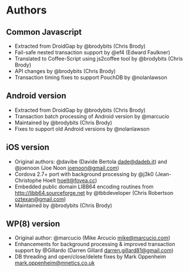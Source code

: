 # Authors

## Common Javascript

- Extracted from DroidGap by @brodybits (Chris Brody)
- Fail-safe nested transaction support by @ef4 (Edward Faulkner)
- Translated to Coffee-Script using js2coffee tool by @brodybits (Chris Brody)
- API changes by @brodybits (Chris Brody)
- Transaction timing fixes to support PouchDB by @nolanlawson

## Android version

- Extracted from DroidGap by @brodybits (Chris Brody)
- Transaction batch processing of Android version by @marcucio
- Maintained by @brodybits (Chris Brody)
- Fixes to support old Android versions by @nolanlawson

## iOS version

- Original authors: @davibe (Davide Bertola <dade@dadeb.it>) and @joenoon (Joe Noon <joenoon@gmail.com>)
- Cordova 2.7+ port with background processing by @j3k0 (Jean-Christophe Hoelt <hoelt@fovea.cc>)
- Embedded public domain LIBB64 encoding routines from http://libb64.sourceforge.net by @tbbdeveloper (Chris Robertson <oztexan@gmail.com>)
- Maintained by @brodybits (Chris Brody)

## WP(8) version

- Original author: @marcucio (Mike Arcucio <mike@marcucio.com>)
- Enhancements for background processing & improved transaction support by @Gillardo (Darren Gillard <darren.gillard81@gmail.com>)
- DB threading and open/close/delete fixes by Mark Oppenheim <mark.oppenheim@mnetics.co.uk>
